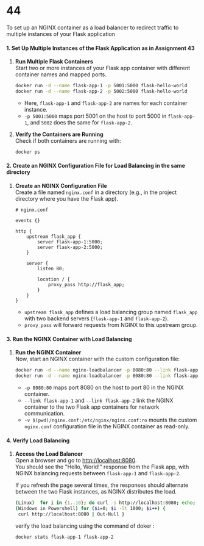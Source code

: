 # 44

To set up an NGINX container as a load balancer to redirect traffic to multiple instances of your Flask application


#### 1. Set Up Multiple Instances of the Flask Application as in Assignment 43

1. **Run Multiple Flask Containers**  
   Start two or more instances of your Flask app container with different container names and mapped ports.

   ```bash
   docker run -d --name flask-app-1 -p 5001:5000 flask-hello-world
   docker run -d --name flask-app-2 -p 5002:5000 flask-hello-world
   ```

   - Here, `flask-app-1` and `flask-app-2` are names for each container instance.
   - `-p 5001:5000` maps port 5001 on the host to port 5000 in `flask-app-1`, and `5002` does the same for `flask-app-2`.

2. **Verify the Containers are Running**  
   Check if both containers are running with:

   ```bash
   docker ps
   ```

#### 2. Create an NGINX Configuration File for Load Balancing in the same directory

1. **Create an NGINX Configuration File**  
   Create a file named `nginx.conf` in a directory (e.g., in the project directory where you have the Flask app).

   ```nginx
   # nginx.conf

   events {}

   http {
       upstream flask_app {
           server flask-app-1:5000;
           server flask-app-2:5000;
       }

       server {
           listen 80;

           location / {
               proxy_pass http://flask_app;
           }
       }
   }
   ```

   - `upstream flask_app` defines a load balancing group named `flask_app` with two backend servers (`flask-app-1` and `flask-app-2`).
   - `proxy_pass` will forward requests from NGINX to this upstream group.

#### 3. Run the NGINX Container with Load Balancing

1. **Run the NGINX Container**  
   Now, start an NGINX container with the custom configuration file:
   
   ```bash
   docker run -d --name nginx-loadbalancer -p 8080:80 --link flask-app-1 --link flask-app-2 -v $(pwd)/nginx.conf:/etc/nginx/nginx.conf:ro nginx (Linux)
   docker run -d --name nginx-loadbalancer -p 8080:80 --link flask-app-1 --link flask-app-2 -v ${PWD}/nginx.conf:/etc/nginx/nginx.conf:ro nginx (Windows)
   ```

   - `-p 8080:80` maps port 8080 on the host to port 80 in the NGINX container.
   - `--link flask-app-1` and `--link flask-app-2` link the NGINX container to the two Flask app containers for network communication.
   - `-v $(pwd)/nginx.conf:/etc/nginx/nginx.conf:ro` mounts the custom `nginx.conf` configuration file in the NGINX container as read-only.

#### 4. Verify Load Balancing

1. **Access the Load Balancer**  
   Open a browser and go to [http://localhost:8080](http://localhost:8080).  
   You should see the "Hello, World!" response from the Flask app, with NGINX balancing requests between `flask-app-1` and `flask-app-2`.

   If you refresh the page several times, the responses should alternate between the two Flask instances, as NGINX distributes the load.

   ```bash
   (Linux)  for i in {1..10}; do curl -s http://localhost:8080; echo; done
   (Windows in Powershell) for ($i=0; $i -lt 1000; $i++) {
    curl http://localhost:8080 | Out-Null }

   ```
   verify the load balancing using the command of doker :
   ```bash
   docker stats flask-app-1 flask-app-2
   ```
